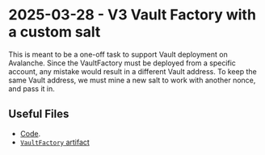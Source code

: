 # 2025-03-28 - V3 Vault Factory with a custom salt

This is meant to be a one-off task to support Vault deployment on Avalanche. Since the VaultFactory must be deployed from a specific account, any mistake would result in a different Vault address. To keep the same Vault address, we must mine a new salt to work with another nonce, and pass it in.

## Useful Files

- [Code](https://github.com/balancer/balancer-v3-monorepo/commit/e1ae7f091244ae20e5c1add3e7f89b6d33f48d23).
- [`VaultFactory` artifact](./artifact/VaultFactory.json)

